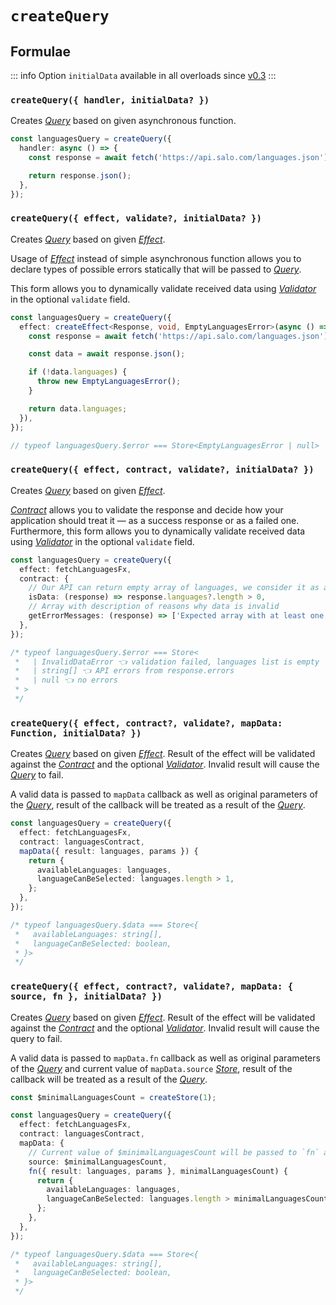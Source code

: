 # `createQuery`

## Formulae

::: info
Option `initialData` available in all overloads since [v0.3](/releases/0-3)
:::

### `createQuery({ handler, initialData? })`

Creates [_Query_](/api/primitives/query) based on given asynchronous function.

```ts
const languagesQuery = createQuery({
  handler: async () => {
    const response = await fetch('https://api.salo.com/languages.json');

    return response.json();
  },
});
```

### `createQuery({ effect, validate?, initialData? })`

Creates [_Query_](/api/primitives/query) based on given [_Effect_](https://effector.dev/en/api/effector/effect/).

Usage of [_Effect_](https://effector.dev/en/api/effector/effect/) instead of simple asynchronous function allows you to declare types of possible errors statically that will be passed to [_Query_](/api/primitives/query).

This form allows you to dynamically validate received data using [_Validator_](/api/primitives/validator) in the optional `validate` field.

```ts
const languagesQuery = createQuery({
  effect: createEffect<Response, void, EmptyLanguagesError>(async () => {
    const response = await fetch('https://api.salo.com/languages.json');

    const data = await response.json();

    if (!data.languages) {
      throw new EmptyLanguagesError();
    }

    return data.languages;
  }),
});

// typeof languagesQuery.$error === Store<EmptyLanguagesError | null>
```

### `createQuery({ effect, contract, validate?, initialData? })`

Creates [_Query_](/api/primitives/query) based on given [_Effect_](https://effector.dev/en/api/effector/effect/).

[_Contract_](../primitives/contract) allows you to validate the response and decide how your application should treat it — as a success response or as a failed one. Furthermore, this form allows you to dynamically validate received data using [_Validator_](/api/primitives/validator) in the optional `validate` field.

```ts
const languagesQuery = createQuery({
  effect: fetchLanguagesFx,
  contract: {
    // Our API can return empty array of languages, we consider it as an invalid data
    isData: (response) => response.languages?.length > 0,
    // Array with description of reasons why data is invalid
    getErrorMessages: (response) => ['Expected array with at least one language, but got empty array'],
  },
});

/* typeof languagesQuery.$error === Store<
 *   | InvalidDataError 👈 validation failed, languages list is empty
 *   | string[] 👈 API errors from response.errors
 *   | null 👈 no errors
 * >
 */
```

### `createQuery({ effect, contract?, validate?, mapData: Function, initialData? })`

Creates [_Query_](/api/primitives/query) based on given [_Effect_](https://effector.dev/en/api/effector/effect/). Result of the effect will be validated against the [_Contract_](/api/primitives/contract) and the optional [_Validator_](/api/primitives/validator). Invalid result will cause the [_Query_](/api/primitives/query) to fail.

A valid data is passed to `mapData` callback as well as original parameters of the [_Query_](/api/primitives/query), result of the callback will be treated as a result of the [_Query_](/api/primitives/query).

```ts
const languagesQuery = createQuery({
  effect: fetchLanguagesFx,
  contract: languagesContract,
  mapData({ result: languages, params }) {
    return {
      availableLanguages: languages,
      languageCanBeSelected: languages.length > 1,
    };
  },
});

/* typeof languagesQuery.$data === Store<{
 *   availableLanguages: string[],
 *   languageCanBeSelected: boolean,
 * }>
 */
```

### `createQuery({ effect, contract?, validate?, mapData: { source, fn }, initialData? })`

Creates [_Query_](/api/primitives/query) based on given [_Effect_](https://effector.dev/en/api/effector/effect/). Result of the effect will be validated against the [_Contract_](/api/primitives/contract) and the optional [_Validator_](/api/primitives/validator). Invalid result will cause the query to fail.

A valid data is passed to `mapData.fn` callback as well as original parameters of the [_Query_](/api/primitives/query) and current value of `mapData.source` [_Store_](https://effector.dev/en/api/effector/store/), result of the callback will be treated as a result of the [_Query_](/api/primitives/query).

```ts
const $minimalLanguagesCount = createStore(1);

const languagesQuery = createQuery({
  effect: fetchLanguagesFx,
  contract: languagesContract,
  mapData: {
    // Current value of $minimalLanguagesCount will be passed to `fn` as a third argument
    source: $minimalLanguagesCount,
    fn({ result: languages, params }, minimalLanguagesCount) {
      return {
        availableLanguages: languages,
        languageCanBeSelected: languages.length > minimalLanguagesCount,
      };
    },
  },
});

/* typeof languagesQuery.$data === Store<{
 *   availableLanguages: string[],
 *   languageCanBeSelected: boolean,
 * }>
 */
```
